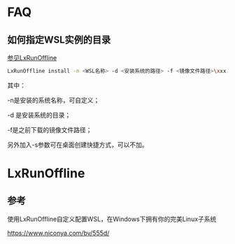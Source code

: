 # FAQ

## 如何指定WSL实例的目录

[参见LxRunOffline](#LxRunOffline)

``` bash
LxRunOffline install -n <WSL名称> -d <安装系统的路径> -f <镜像文件路径>\xxx.tar.gz -s
```

其中：

-n是安装的系统名称，可自定义；

-d 是安装系统的目录；

-f是之前下载的镜像文件路径；

另外加入-s参数可在桌面创建快捷方式，可以不加。


# LxRunOffline

## 参考

使用LxRunOffline自定义配置WSL，在Windows下拥有你的完美Linux子系统

https://www.niconya.com/bv/555d/